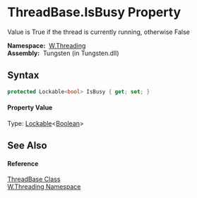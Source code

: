 ThreadBase.IsBusy Property
==========================
  Value is True if the thread is currently running, otherwise False

  **Namespace:**  [W.Threading][1]  
  **Assembly:**  Tungsten (in Tungsten.dll)

Syntax
------

```csharp
protected Lockable<bool> IsBusy { get; set; }
```

#### Property Value
Type: [Lockable][2]&lt;[Boolean][3]>

See Also
--------

#### Reference
[ThreadBase Class][4]  
[W.Threading Namespace][1]  

[1]: ../README.md
[2]: ../../W/Lockable_1/README.md
[3]: http://msdn.microsoft.com/en-us/library/a28wyd50
[4]: README.md
[5]: ../../_icons/Help.png